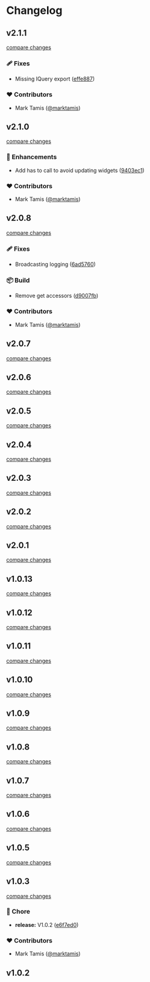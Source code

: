 # Changelog


## v2.1.1

[compare changes](https://github.com/TouchFlows/buzzcasting-storage/compare/v2.1.0...v2.1.1)

### 🩹 Fixes

- Missing IQuery export ([effe887](https://github.com/TouchFlows/buzzcasting-storage/commit/effe887))

### ❤️ Contributors

- Mark Tamis ([@marktamis](http://github.com/marktamis))

## v2.1.0

[compare changes](https://github.com/TouchFlows/buzzcasting-storage/compare/v2.0.8...v2.1.0)

### 🚀 Enhancements

- Add has to call to avoid updating widgets ([9403ec1](https://github.com/TouchFlows/buzzcasting-storage/commit/9403ec1))

### ❤️ Contributors

- Mark Tamis ([@marktamis](http://github.com/marktamis))

## v2.0.8

[compare changes](https://github.com/TouchFlows/buzzcasting-storage/compare/v2.0.2...v2.0.8)

### 🩹 Fixes

- Broadcasting logging ([6ad5760](https://github.com/TouchFlows/buzzcasting-storage/commit/6ad5760))

### 📦 Build

- Remove get accessors ([d9007fb](https://github.com/TouchFlows/buzzcasting-storage/commit/d9007fb))

### ❤️ Contributors

- Mark Tamis ([@marktamis](http://github.com/marktamis))

## v2.0.7

[compare changes](https://github.com/TouchFlows/buzzcasting-storage/compare/v2.0.2...v2.0.7)

## v2.0.6

[compare changes](https://github.com/TouchFlows/buzzcasting-storage/compare/v2.0.2...v2.0.6)

## v2.0.5

[compare changes](https://github.com/TouchFlows/buzzcasting-storage/compare/v2.0.2...v2.0.5)

## v2.0.4

[compare changes](https://github.com/TouchFlows/buzzcasting-storage/compare/v2.0.2...v2.0.4)

## v2.0.3

[compare changes](https://github.com/TouchFlows/buzzcasting-storage/compare/v2.0.2...v2.0.3)

## v2.0.2

[compare changes](https://github.com/TouchFlows/buzzcasting-storage/compare/v2.0.1...v2.0.2)

## v2.0.1

[compare changes](https://github.com/TouchFlows/buzzcasting-storage/compare/v1.0.3...v2.0.1)

## v1.0.13

[compare changes](https://github.com/TouchFlows/buzzcasting-storage/compare/v1.0.3...v1.0.13)

## v1.0.12

[compare changes](https://github.com/TouchFlows/buzzcasting-storage/compare/v1.0.3...v1.0.12)

## v1.0.11

[compare changes](https://github.com/TouchFlows/buzzcasting-storage/compare/v1.0.3...v1.0.11)

## v1.0.10

[compare changes](https://github.com/TouchFlows/buzzcasting-storage/compare/v1.0.3...v1.0.10)

## v1.0.9

[compare changes](https://github.com/TouchFlows/buzzcasting-storage/compare/v1.0.3...v1.0.9)

## v1.0.8

[compare changes](https://github.com/TouchFlows/buzzcasting-storage/compare/v1.0.3...v1.0.8)

## v1.0.7

[compare changes](https://github.com/TouchFlows/buzzcasting-storage/compare/v1.0.3...v1.0.7)

## v1.0.6

[compare changes](https://github.com/TouchFlows/buzzcasting-storage/compare/v1.0.3...v1.0.6)

## v1.0.5

[compare changes](https://github.com/TouchFlows/buzzcasting-storage/compare/v1.0.3...v1.0.5)

## v1.0.3

[compare changes](https://github.com/TouchFlows/buzzcasting-storage/compare/v1.0.2...v1.0.3)

### 🏡 Chore

- **release:** V1.0.2 ([e6f7ed0](https://github.com/TouchFlows/buzzcasting-storage/commit/e6f7ed0))

### ❤️ Contributors

- Mark Tamis ([@marktamis](http://github.com/marktamis))

## v1.0.2

